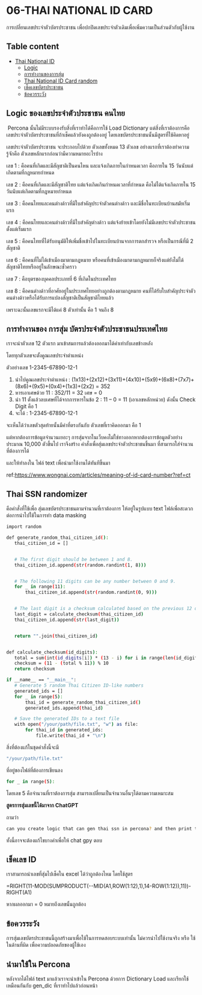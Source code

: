 # 06-THAI NATIONAL ID CARD

การเปลี่ยนเลขประจำตัวบัตรประชาชน เพื่อปกปิดเลขประจำตัวเดิมเพื่อเพิ่มความเป็นส่วนตัวกับผู้ใช้งาน 

## Table content
- [Thai National ID](#06-THAI-NATIONAL-ID-CARD)
    - [Logic](#Logic-ของเลขประจำตัวประชาชน-คนไทย)
    - [การทำงานของการสุ่ม](#การทำงานของ-การสุ่ม-บัตรประจำตัวประชาชนประเทศไทย)
    - [Thai National ID Card random](#Thai-National-ID-Card-randomizer)
    - [เช็คเลขบัตรประชาชน](#เช็คเลข-ID)
    - [ข้อควรระวัง](#ข้อควรระวัง)

      
## Logic ของเลขประจำตัวประชาชน คนไทย

 Percona นั้นไม่มีระบบรองรับสิ่งที่เราทำได้คือการใช้ Load Dictionary แต่สิ่งที่เราต้องการคือ เลขประจำตัวบัตรประชาชนที่ถ้าเช็คแล้วยังคงถูกต้องอยู่ โดยเลขบัตรประชาชนนั้นมีสูตรที่ใช้คิดหาอยู่ 
 
 เลขประจำตัวบัตรประชาชน จะประกอบไปด้วย ตัวเลขทั้งหมด 13 ตัวเลข
อย่างแรกที่เราต้องทำความรู้จักคือ ตัวเลขหลักแรกก่อนว่ามีความหมายอะไรบ้าง

เลข 1 : คือคนที่เกิดและมีสัญชาติเป็นคนไหน และแจ้งเกิดภายในกำหนดเวลา คือภายใน 15 วันนับแต่เกิดตามที่กฎหมายกำหนด

เลข 2 : คือคนที่เกิดและมีสัญชาติไทย แต่แจ้งเกิดเกินกำหนดเวลาที่กำหนด คือไม่ได้แจ้งเกิดภายใน 15 วันนับแต่เกิดตามที่กฎหมายกำหนด

เลข 3 : คือคนไทยและคนต่างด้าวที่มีใบสำคัญประจำตัวคนต่างด้าว และมีชื่อในทะเบียนบ้านสมัยเริ่มแรก

เลข 4 : คือคนไทยและคนต่างด้าวที่มีใบสำคัญต่างด้าว แต่แจ้งย้ายเข้าโดยยังไม่มีเลขประจำตัวประชาชนตั้งแต่เริ่มแรก

เลข 5 : คือคนไทยที่ได้รับอนุมัติให้เพิ่มชื่อเข้าไปในทะเบียนบ้านจากการตกสำรวจ หรือเป็นกรณีที่มี 2 สัญชาติ

เลข 6 : คือคนที่ไม่ได้เข้าเมืองมาตามกฎหมาย หรือคนที่เข้าเมืองมาตามกฎหมายก็จริงแต่ยังไม่ได้สัญชาติไทยหรืออยู่ในลักษณะชั่วคราว

เลข 7 : คือบุตรของบุคคลประเภทที่ 6 ที่เกิดในประเทศไทย

เลข 8 : คือคนต่างด้าวที่อาศัยอยู่ในประเทศไทยอย่างถูกต้องตามกฎหมาย คนที่ได้รับใบสำคัญประจำตัวคนต่างด้าวหรือได้รับการแปลงสัญชาติเป็นสัญชาติไทยแล้ว 

เพราะฉะนั้นเลขแรกจะมีได้แค่ 8 ตัวเท่านั้น คือ 1 จนถึง 8 

## การทำงานของ การสุ่ม บัตรประจำตัวประชาชนประเทศไทย

เราจะนำตัวเลข 12 ตัวแรก มาเข้าสมการแล้วต้องออกมาได้ค่าเท่ากับเลขข้างหลัง 

โดยทุกตัวเลขจะตั้งคูณเลขประจำตำแหน่ง

ตัวอย่างเลข 1-2345-67890-12-1

1. นำไปคูณเลขประจำตำแหน่ง : (1x13)+(2x12)+(3x11)+(4x10)+(5x9)+(6x8)+(7x7)+(8x6)+(9x5)+(0x4)+(1x3)+(2x2) = 352
2. หารเอาเศษด้วย 11 : 352/11 = 32 เศษ = 0
3. นำ 11 ตั้งแล้วลบเศษที่ได้จากการหารในข้อ 2 : 11 – 0 = 11 (เอาเลขหลักหน่วย) ดังนั้น Check Digit คือ 1
4. จะได้ : 1-2345-67890-12-1

จะเห็นได้ว่าเลขตัวสุดท้ายนั้นมีค่าที่ตรงกันกับ ตัวเลขที่เราคิดออกมา คือ 1

แต่หากต้องการข้อมูลจำนวนเยอะๆ การสุ่มจากในเว็บคงไม่ใช่ทางออกหากต้องการข้อมูลตัวอย่างประมาณ 10,000 ตัวขึ้นไป เราจึงสร้าง คำสั่งเพื่อสุ่มเลขประจำตัวประชาชนขึ้นมา ที่สามารถใส่จำนวนที่ต้องการได้

และให้ทำลงใน ไฟล์ text เพื่อนำมาใช้งานได้ทันทีขึ้นมา

ref:https://www.wongnai.com/articles/meaning-of-id-card-number?ref=ct

## Thai SSN randomizer

คือคำสั่งที่ใช้เพื่อ สุ่มเลขบัตรประชาชนตามจำนวนที่เราต้องการ ให้อยู่ในรูปแบบ text ไฟล์เพื่อสะดวกต่อการนำไปใช้ในการทำ data masking

```bash
import random

def generate_random_thai_citizen_id():
   thai_citizen_id = []


   # The first digit should be between 1 and 8.
   thai_citizen_id.append(str(random.randint(1, 8)))


   # The following 11 digits can be any number between 0 and 9.
   for _ in range(11):
       thai_citizen_id.append(str(random.randint(0, 9)))


   # The last digit is a checksum calculated based on the previous 12 digits.
   last_digit = calculate_checksum(thai_citizen_id)
   thai_citizen_id.append(str(last_digit))


   return "".join(thai_citizen_id)


def calculate_checksum(id_digits):
   total = sum(int(id_digits[i]) * (13 - i) for i in range(len(id_digits)))
   checksum = (11 - (total % 11)) % 10
   return checksum

if __name__ == "__main__":
   # Generate 5 random Thai Citizen ID-like numbers
   generated_ids = []
   for _ in range(5):
       thai_id = generate_random_thai_citizen_id()
       generated_ids.append(thai_id)

   # Save the generated IDs to a text file
   with open("/your/path/file.txt", "w") as file:
       for thai_id in generated_ids:
           file.write(thai_id + "\n")
```
สิ่งที่ต้องแก้ในชุดคำสั่งนี้จะมี 

```bash
"/your/path/file.txt"
```
ที่อยู่ของไฟล์ที่ต้องการเขียนลง

```bash
for _ in range(5):
```
โดยเลข 5 คือจำนวนที่เราต้องการสุ่ม สามารถเปลี่ยนเป็นจำนวนอื่นๆได้ตามความเหมาะสม

**สูตรการสุ่มเลขนี้ได้มาจาก ChatGPT**

ถามว่า
```bash
can you create logic that can gen thai ssn in percona? and then print to txt file
```
ทั้งนี้อาจจะต้องแก้ไขบางคำเพื่อให้ chat gpy ตอบ

## เช็คเลข ID
เราสามารถนำเลขที่สุ่มไปเช็คใน excel ได้ว่าถูกต้องไหม โดยใช้สูตร 

=RIGHT(11-MOD(SUMPRODUCT(--MID(A1,ROW($1:$12),1),14-ROW($1:$12)),11))-RIGHT(A1)

หากผลออกมา = 0 หมายถึงเลขนั้นถูกต้อง

## ข้อควรระวัง
การสุ่มเลขบัตรประชาชนนี้ถูกสร้างมาเพื่อใช้ในการทดสอบระบบเท่านั้น ไม่ควรนำไปใช้งานจริง หรือ ใช้ในด้านที่ผิด เพื่อความปลอดภัยของผู้ใช้เอง

## นำมาใช้ใน Percona

หลังจากได้ไฟล์ text มาแล้วเราจะนำเข้าใน Percona ด้วยการ Dictionary Load และเรียกใช้เหมือนกันกับ gen_dic ที่เราทำไปแล้วก่อนหน้า

